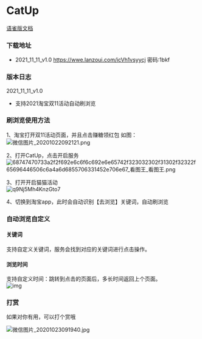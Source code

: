 # CatUp


[语雀版文档](https://www.yuque.com/docs/share/3d53aef3-1209-4b5a-beb5-aefccc32c14a)

### 下载地址
- 2021_11_11_v1.0
https://wwe.lanzoui.com/icVh1vsyycj
密码:1bkf

### 版本日志
2021_11_11_v1.0
- 支持2021淘宝双11活动自动刷浏览


### 刷浏览使用方法

1、淘宝打开双11活动页面，并且点击赚糖领红包
如图：
<br>
![微信图片_20201022092121.png](https://cdn.nlark.com/yuque/0/2021/jpeg/1355797/1635241084313-fc84e96f-ab50-4d61-9122-3b116ab4aadb.jpeg)

2、打开CatUp，点击开启服务
<br>
![68747470733a2f2f692e6c6f6c692e6e65742f323032302f31302f32322f65696446506c6a4a6d6855706331452e706e67_看图王_看图王.png](https://i.loli.net/2020/10/23/1jYwhk8zaqyrmS4.png)

3、打开开启猫猫活动
<br>
![q9Nj5Mh4KnzGto7](https://i.loli.net/2020/10/23/Ld4WzlZDK6UVEtP.jpg)

4、切换到淘宝app，此时会自动识别【去浏览】关键词，自动刷浏览


### 自动浏览自定义
#### 关键词
支持自定义关键词，服务会找到对应的关键词进行点击操作。

#### 浏览时间
支持自定义时间：跳转到点击的页面后，多长时间返回上个页面。
<br>
![img](https://i.loli.net/2020/10/23/cZ2mDLKg6BkvP8G.png)

### 打赏
如果对你有用，可以打个赏哦

![微信图片_20201023091940.jpg](https://i.loli.net/2020/10/23/xsdZRzuI2hCNbig.jpg)
